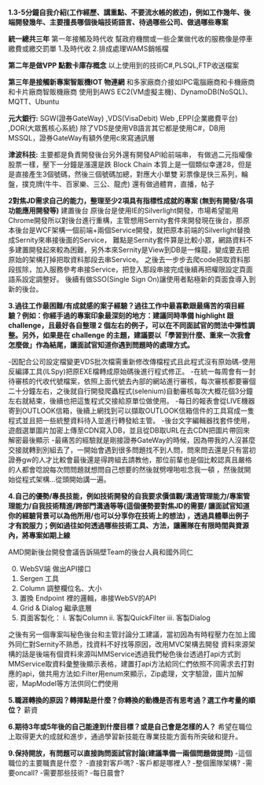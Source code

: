 **1.3-5分鐘自我介紹(工作經歷、講重點、不要流水帳的敘述)，例如工作幾年、後端開發幾年、主要擅長哪個後端技術語言、待過哪些公司、做過哪些專案**

**統一總共三年**
第一年接觸及時代收 幫政府機關或一些企業做代收的服務像是停車繳費或繳交罰單
1.及時代收
2.排成處理WAMS銷帳檔

**第二年是做VPP 點數卡庫存概念**
以上使用到的技術C#,PLSQL,FTP收送檔案

**第三年是接觸新專案智販機IOT 物連網**
和多家廠商介接如IPC電腦廠商和卡機廠商和卡片廠商智販機廠商
使用到AWS EC2(VM虛擬主機)、DynamoDB(NoSQL)、MQTT、Ubuntu

**元大銀行:**
SGW(證券GateWay) ,VDS(VisaDebit) Web ,EPP(企業繳費平台) ,DOR(大眾舊核心系統)
除了VDS是使用VB語言其它都是使用C#，DB用MSSQL，證券GateWay有額外使用c來寫通訊層

**津波科技:**
主要都是負責開發後台另外還有開發API給前端串，
有做過二元指權像股票一樣，壓下一分鐘是漲還是跌
Block Chain
本質上是一個類似幸運28，但是是直接產生3個號碼，然後三個號碼加總，對應大小單雙
彩票像是快三系列，輪盤，撲克牌(牛牛、百家樂、三公、龍虎)
還有做過體育，直播，帖子

**2對焦JD需求自己的能力，整理至少2項具有指標性成就的專案 (無到有開發/各項功能應用開發等)**
建置後台 原後台是使用IE的Silverlight開發，市場希望能用Chrome開發所以對後台進行重構，主管想用Sernity套件來開發現在後台，那原本後台是WCF架構一個前端+兩個Service開發，就把原本前端的Silverlight替換成Sernity來串接後面的Service，
難點是Sernity套件算是比較小眾，網路資料不多建置開發起來較為困難，另外本來Sernity是View到DB是一條龍，變成要去把原始的架構打掉把取資料那段去串Service。
之後去一步步去爬code把取資料那段拔除，加入服務參考串接Service，把登入那段串接完成後續再把權限設定頁面語系設定調整好。
後續有做SSO(Single Sign On)讓使用者點極新的頁面食導入到新的後台。

**3.過往工作最困難/有成就感的案子經驗？過往工作中最喜歡跟最痛苦的項目經驗？例如：你經手過的專案印象最深刻的地方：建議同時準備 highlight 跟 challenge，且最好各自整理 2 個左右的例子，可以在不同面試官的問法中彈性調整。另外，如果是在 challenge 的主題，建議要以「學習到什麼、重來一次我會怎麼做」作為結尾，讓面試官知道你遇到問題時的處理方式。**

-因配合公司設定檔變更VDS批次檔需重新修改傳檔程式且此程式沒有原始碼-使用反編譯工具(ILSpy)把原EXE檔轉成原始碼後進行程式修正。
-在統一每周會有一封待審核的代收代號檔案，依照上面代號去內部的網站進行審核，每次審核都要審個二十分鐘左右，之後就自行開發爬蟲程式(selenium)自動審核每次大概花個3分鐘左右就結束，後續也把這隻程式交接給原單位做使用。
-每日的報表會從LIVE機器寄到OUTLOOK信箱，後續上網找到可以擷取OUTLOOK信箱信件的工具寫成一隻程式並且把一些統整資料待入並進行轉發給主管。
-後台文字編輯器找套件使用，遊戲選單圖片加密上傳至CDN寫入DB，並且從DB取URL在去CDN把圖片帶回來解密最後顯示
-最痛苦的經驗就是剛接證券GateWay的時候，因為帶我的人沒甚麼交接就轉到別組去了，一開始會遇到很多問題找不到人問，問來問去還是只有當初證券gw的人才比較會最後還是得跨組去請教他，那位前輩也是個比較認真且嚴格的人都會唸說每次問問題就想問自己想要的然後就劈哩啪啦念我一頓
，然後就開始從程式架構...從頭開始講一遍。

**4.自己的優勢/專長技能，例如技術開發的自我要求價值觀/溝通管理能力/專案管理能力/自我技術精進/跨部門溝通等等(這個優勢要對焦JD的需要/ 讓面試官知道你的經驗背景可以為他所用/也可以分享你在技術上的想法) ，透過具體舉出例子才有說服力；例如過往如何透過哪些技術工具、方法，讓團隊在有限時間與資源內，將專案如期上線**

AMD開新後台開發會議告訴隔壁Team的後台人員和國外同仁

0. WebSV端 做出API接口 
1. Sergen 工具
2. Column 調整欄位名、大小
3. 置換 Endpoint 裡的邏輯，串接WebSV的API
4. Grid & Dialog 繼承底層
5. 頁面客製化：
   i. 客製Column
     ii. 客製QuickFilter
     iii. 客製Dialog

之後有另一個專案叫秘色後台和主管討論分工建議，當初因為有時程壓力在加上國外同仁對Sernity不熟悉，找資料不好找等原因，改用MVC架構去開發
資料來源架構的話是後端有個資料來源叫MMService透過我們秘色後台透過打api方式到MMService取資料彙整後顯示表格，建置打api方法給同仁們依照不同需求去打對應的api，做共用方法如:Filter用enum來顯示，Zip處理，文字驗證，圖片加解密，MapModel等方法供同仁們使用

**5.職涯轉換的原因？轉擇點是什麼？你轉換的動機是否有思考過？選工作考量的順位？**
薪資

**6.期待3年或5年後的自己能達到什麼目標？或是自己會是怎樣的人？**
希望在職位上取得更大的成就和進步，通過學習新技能在專業技能方面有所突破和提升。

**9.保持開放，有問題可以直接詢問面試官討論(建議準備一兩個問題做提問)**
-這個職位的主要職責是什麼？
-直接對客戶嗎?
-客戶都是哪裡人?
-整個團隊架構?
-需要oncall?
-需要那些技術?
-每日晨會?